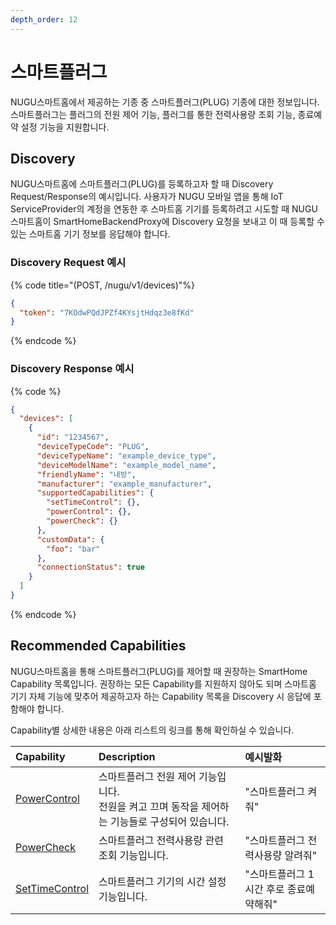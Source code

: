 ```yaml
---
depth_order: 12
---
```


# 스마트플러그

NUGU스마트홈에서 제공하는 기종 중 스마트플러그(PLUG) 기종에 대한 정보입니다. 스마트플러그는 플러그의 전원 제어 기능, 플러그를 통한 전력사용량 조회 기능, 종료예약 설정 기능을 지원합니다.

## Discovery

NUGU스마트홈에 스마트플러그(PLUG)를 등록하고자 할 때 Discovery Request/Response의 예시입니다. 사용자가 NUGU 모바일 앱을 통해 IoT ServiceProvider의 계정을 연동한 후 스마트홈 기기를 등록하려고 시도할 때 NUGU스마트홈이 SmartHomeBackendProxy에 Discovery 요청을 보내고 이 때 등록할 수 있는 스마트홈 기기 정보를 응답해야 합니다.

### Discovery Request 예시

{% code title="(POST, /nugu/v1/devices)"%}
```json
{
  "token": "7KOdwPQdJPZf4KYsjtHdqz3e8fKd"
}
```
{% endcode %}

### Discovery Response 예시

{% code %}
```json
{
  "devices": [
    {
      "id": "1234567",
      "deviceTypeCode": "PLUG",
      "deviceTypeName": "example_device_type",
      "deviceModelName": "example_model_name",
      "friendlyName": "내방",
      "manufacturer": "example_manufacturer",
      "supportedCapabilities": {
        "setTimeControl": {},
        "powerControl": {},
        "powerCheck": {}
      },
      "customData": {
        "foo": "bar"
      },
      "connectionStatus": true
    }
  ]
}
```
{% endcode %}

## Recommended Capabilities

NUGU스마트홈을 통해 스마트플러그(PLUG)를 제어할 때 권장하는 SmartHome Capability 목록입니다. 권장하는 모든 Capability를 지원하지 않아도 되며 스마트홈 기기 자체 기능에 맞추어 제공하고자 하는 Capability 목록을 Discovery 시 응답에 포함해야 합니다.

Capability별 상세한 내용은 아래 리스트의 링크를 통해 확인하실 수 있습니다.

| Capability                                                        | Description                                                | 예시발화                   |
|:------------------------------------------------------------------|:-----------------------------------------------------------|:-----------------------|
| [PowerControl](../smarthomecapability/powercontrol-interface)     | 스마트플러그 전원 제어 기능입니다.<br/>전원을 켜고 끄며 동작을 제어하는 기능들로 구성되어 있습니다. | "스마트플러그 켜줘"            |
| [PowerCheck](../smarthomecapability/powercheck-interface)         | 스마트플러그 전력사용량 관련 조회 기능입니다.                                  | "스마트플러그 전력사용량 알려줘"     |
| [SetTimeControl](../smarthomecapability/settimecontrol-interface) | 스마트플러그 기기의 시간 설정 기능입니다.                                    | "스마트플러그 1시간 후로 종료예약해줘" |

